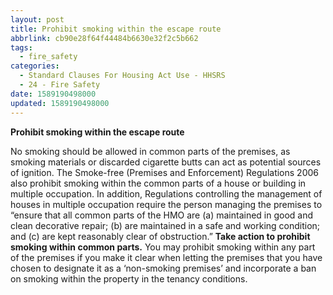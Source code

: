 ```yaml
---
layout: post
title: Prohibit smoking within the escape route
abbrlink: cb90e28f64f44484b6630e32f2c5b662
tags:
  - fire_safety
categories:
  - Standard Clauses For Housing Act Use - HHSRS
  - 24 - Fire Safety
date: 1589190498000
updated: 1589190498000
---
```


**Prohibit smoking within the escape route**

No smoking should be allowed in common parts of the premises, as smoking materials or discarded cigarette butts can act as potential sources of ignition. The Smoke-free (Premises and Enforcement) Regulations 2006 also prohibit smoking within the common parts of a house or building in multiple occupation. In addition, Regulations controlling the management of houses in multiple occupation require the person managing the premises to “ensure that all common parts of the HMO are (a) maintained in good and clean decorative repair; (b) are maintained in a safe and working condition; and (c) are kept reasonably clear of obstruction.” **Take action to prohibit smoking within common parts.** You may prohibit smoking within any part of the premises if you make it clear when letting the premises that you have chosen to designate it as a ‘non-smoking premises’ and incorporate a ban on smoking within the property in the tenancy conditions.
